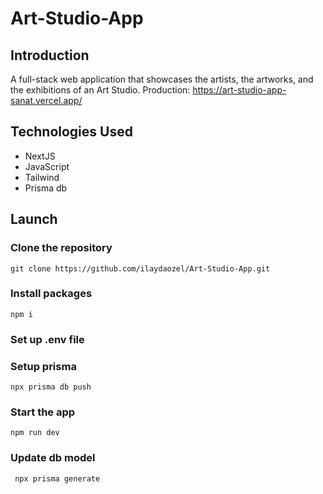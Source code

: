 # Art-Studio-App
## Introduction
A full-stack web application that showcases the artists, the artworks, and the exhibitions of an Art Studio.
Production: https://art-studio-app-sanat.vercel.app/

## Technologies Used
- NextJS
- JavaScript
- Tailwind
- Prisma db

## Launch
### Clone the repository
```
git clone https://github.com/ilaydaozel/Art-Studio-App.git
```
### Install packages
```
npm i
```
### Set up .env file
### Setup prisma
```
npx prisma db push
```
### Start the app
```
npm run dev
```
### Update db model
 
```
 npx prisma generate
```
